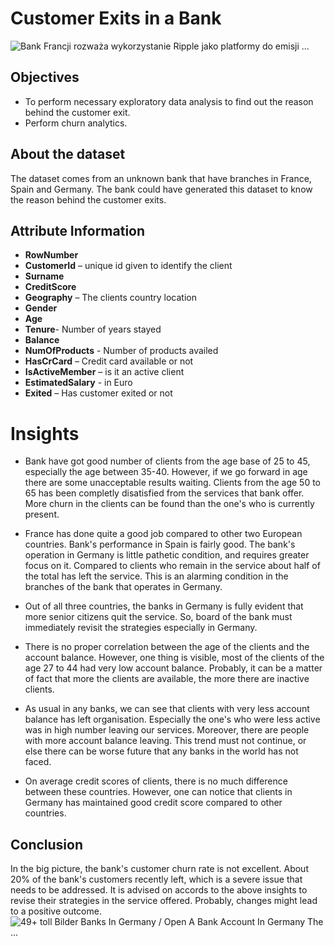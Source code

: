 ﻿# Customer Exits in a Bank
![Bank Francji rozważa wykorzystanie Ripple jako platformy do emisji ...](https://bithub.pl/wp-content/uploads/2021/03/bank-francji.jpg)

## Objectives
- To perform necessary exploratory data analysis to find out the reason behind the customer exit. 
- Perform churn analytics.
## About the dataset
The dataset comes from an unknown bank that have branches in France, Spain and Germany. The bank could have generated this dataset to know the reason behind the customer exits.
## Attribute Information

- **RowNumber**
- **CustomerId** – unique id given to identify the client
- **Surname**
- **CreditScore**
- **Geography** – The clients country location
- **Gender**
- **Age**
- **Tenure**- Number of years stayed
- **Balance**
- **NumOfProducts** - Number of products availed
- **HasCrCard** – Credit card available or not
- **IsActiveMember** – is it an active client
- **EstimatedSalary** - in Euro
- **Exited** – Has customer exited or not

#  Insights
- Bank have got good number of clients from the age base of 25 to 45, especially the age between 35-40. However, if we go forward in age there are some unacceptable results waiting. Clients from the age 50 to 65 has been completly disatisfied from the services that bank offer. More churn in the clients can be found than the one's who is currently present.
- France has done quite a good job compared to other two European countries. Bank's performance in Spain is fairly good. The bank's operation in Germany is little pathetic condition, and requires greater focus on it. Compared to clients who remain in the service about half of the total has left the service. This is an alarming condition in the branches of the bank that operates in Germany.

- Out of all three countries, the banks in Germany is fully evident that more senior citizens quit the service. So, board of the bank must immediately revisit the strategies especially in Germany.

- There is no proper correlation between the age of the clients and the account balance. However, one thing is visible, most of the clients of the age 27 to 44 had very low account balance. Probably, it can be a matter of fact that more the clients are available, the more there are inactive clients.

- As usual in any banks, we can see that clients with very less account balance has left organisation. Especially the one's who were less active was in high number leaving our services. Moreover, there are people with more account balance leaving. This trend must not continue, or else there can be worse future that any banks in the world has not faced.
- On average credit scores of clients, there is no much difference between these countries. However, one can notice that clients in Germany has maintained good credit score compared to other countries.
## Conclusion
In the big picture, the bank's customer churn rate is not excellent. About 20% of the bank's customers recently left, which is a severe issue that needs to be addressed. It is advised on accords to the above insights to revise their strategies in the service offered. Probably, changes might lead to a positive outcome.
![49+ toll Bilder Banks In Germany / Open A Bank Account In Germany The ...](https://s3.eu-central-1.amazonaws.com/euobs-media/527832f35e0efe6f5e2ef5a1b1e6850e.jpg)

